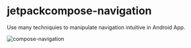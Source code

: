 # jetpackcompose-navigation
Use many techniquies to manipulate navigation intuitive in Android App.

![compose-navigation](https://user-images.githubusercontent.com/34134071/219667054-f41e5994-586d-4469-8c83-6397cf500391.gif)
